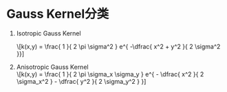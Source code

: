 # Gauss Kernel分类
1.  Isotropic Gauss Kernel  
      
    \\[k(x,y) = \frac{ 1 }{ 2 \pi \sigma^2 } e^{ -\dfrac{ x^2 + y^2 }{ 2 \sigma^2 }}]  
    
2.  Anisotropic Gauss Kernel  
    \\[k(x,y) = \frac{ 1 }{ 2 \pi \sigma_x \sigma_y } e^{ - \dfrac{ x^2 }{ 2 \sigma_x^2 } - \dfrac{ y^2 }{ 2 \sigma_y^2 } }]
